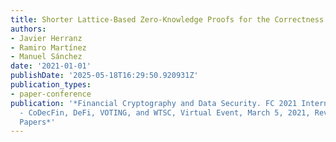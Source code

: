 ```yaml
---
title: Shorter Lattice-Based Zero-Knowledge Proofs for the Correctness of a Shuffle
authors:
- Javier Herranz
- Ramiro Martínez
- Manuel Sánchez
date: '2021-01-01'
publishDate: '2025-05-18T16:29:50.920931Z'
publication_types:
- paper-conference
publication: '*Financial Cryptography and Data Security. FC 2021 International Workshops
  - CoDecFin, DeFi, VOTING, and WTSC, Virtual Event, March 5, 2021, Revised Selected
  Papers*'
---
```

